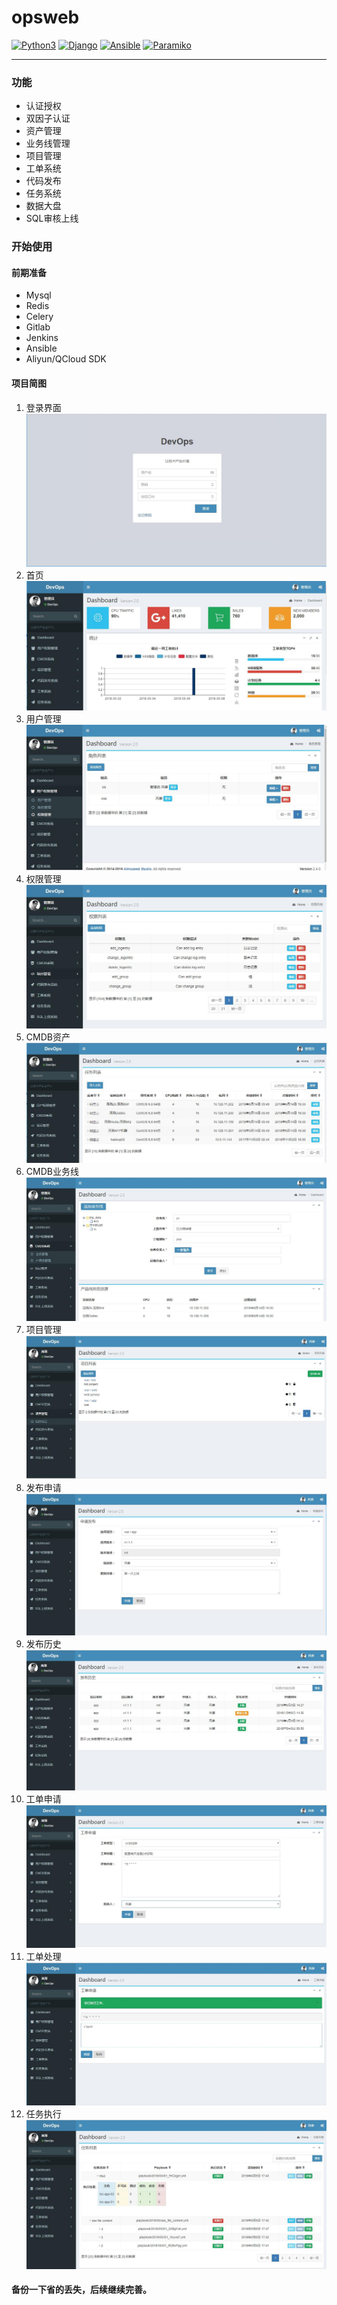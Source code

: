 # opsweb

[![Python3](https://img.shields.io/badge/python-2.7-green.svg?style=plastic)](https://www.python.org/)
[![Django](https://img.shields.io/badge/django-1.11-brightgreen.svg?style=plastic)](https://www.djangoproject.com/)
[![Ansible](https://img.shields.io/badge/ansible-1.9.6-blue.svg?style=plastic)](https://www.ansible.com/)
[![Paramiko](https://img.shields.io/badge/paramiko-2.1.2-green.svg?style=plastic)](http://www.paramiko.org/)

----

### 功能
  - 认证授权
  - 双因子认证
  - 资产管理 
  - 业务线管理 
  - 项目管理 
  - 工单系统 
  - 代码发布 
  - 任务系统 
  - 数据大盘 
  - SQL审核上线

### 开始使用
#### 前期准备
  - Mysql
  - Redis
  - Celery
  - Gitlab
  - Jenkins
  - Ansible
  - Aliyun/QCloud SDK
#### 项目简图
1. 登录界面
![登录界面](./pic/登录页.jpg)
2. 首页
![首页](./pic/index.jpg)
3. 用户管理
![角色管理](./pic/角色管理.jpg)
4. 权限管理
![权限管理](./pic/权限管理.jpg)
5. CMDB资产
![CMDB资产](./pic/CMDB资产.jpg)
6. CMDB业务线
![CMDB业务线](./pic/CMDB业务线.jpg)
7. 项目管理
![项目管理](./pic/项目管理.jpg)
8. 发布申请
![发布申请](./pic/发布申请.jpg)
9. 发布历史
![发布历史](./pic/发布历史.jpg)
10. 工单申请
![工单申请](./pic/工单申请.jpg)
11. 工单处理
![工单处理](./pic/工单处理.jpg)
12. 任务执行
![任务执行](./pic/任务执行.jpg)
#### 备份一下省的丢失，后续继续完善。
